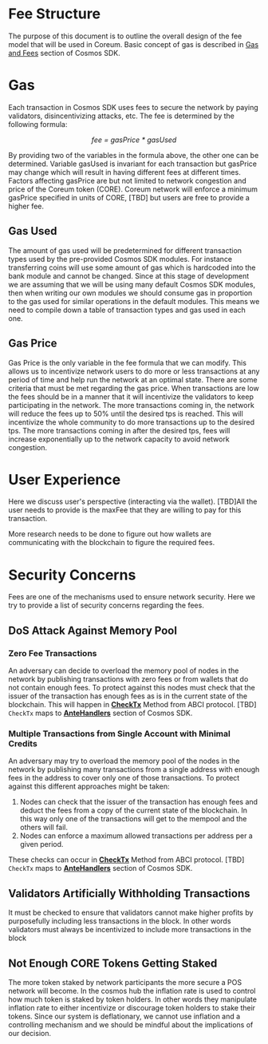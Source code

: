 # Fee Structure
The purpose of this document is to outline the overall design of the fee model that will be used in Coreum. Basic concept of gas is described in [Gas and Fees](https://docs.cosmos.network/v0.45/basics/gas-fees.html) section of Cosmos SDK.

# Gas
Each transaction in Cosmos SDK uses fees to secure the network by paying validators, disincentivizing attacks, etc. The fee is determined by the following formula:

<p align="center">
<i>
fee = gasPrice * gasUsed
</i>
</p>

By providing two of the variables in the formula above, the other one can be determined. Variable gasUsed is invariant for each transaction but gasPrice may change which will result in having different fees at different times. Factors affecting gasPrice are but not limited to network congestion and price of the Coreum token (CORE). Coreum network will enforce a minimum gasPrice specified in units of CORE, [TBD] but users are free to provide a higher fee.

## Gas Used
The amount of gas used will be predetermined for different transaction types used by the pre-provided Cosmos SDK modules. For instance transferring coins will use some amount of gas which is hardcoded into the bank module and cannot be changed. Since at this stage of development we are assuming that we will be using many default Cosmos SDK modules, then when writing our own modules we should consume gas in proportion to the gas used for similar operations in the default modules. This means we need to compile down a table of transaction types and gas used in each one.
## Gas Price
Gas Price is the only variable in the fee formula that we can modify. This allows us to incentivize network users to do more or less transactions at any period of time and help run the network at an optimal state.
There are some criteria that must be met regarding the gas price.
When transactions are low the fees should be in a manner that it will incentivize the validators to keep participating in the network.
The more transactions coming in, the network will reduce the fees up to 50% until the desired tps is reached. This will incentivize the whole community to do more transactions up to the desired tps.
The more transactions coming in after the desired tps, fees will increase exponentially up to the network capacity to avoid network congestion. 

# User Experience 
Here we discuss user's perspective (interacting via the wallet). [TBD]All the user needs to provide is the maxFee that they are willing to pay for this transaction. 

More research needs to be done to figure out how wallets are communicating with the blockchain to figure the required fees.

# Security Concerns 
Fees are one of the mechanisms used to ensure network security. Here we try to provide a list of security concerns regarding the fees.

## DoS Attack Against Memory Pool
### Zero Fee Transactions
An adversary can decide to overload the memory pool of nodes in the network by publishing transactions with zero fees or from wallets that do not contain enough fees. To protect against this nodes must check that the issuer of the transaction has enough fees as is in the current state of the blockchain. This will happen in [**CheckTx**](https://docs.tendermint.com/master/spec/abci/abci.html#checktx) Method from ABCI protocol. [TBD] `CheckTx` maps to [**AnteHandlers**](https://docs.cosmos.network/v0.44/modules/auth/03_antehandlers.html) section of Cosmos SDK.

### Multiple Transactions from Single Account with Minimal Credits 
An adversary may try to overload the memory pool of the nodes in the network by publishing many transactions  from a single address with enough fees in the address to cover only one of those transactions. To protect against this different approaches might be taken:
1. Nodes can check that the issuer of the transaction has enough fees and deduct the fees from a copy of the current state of the blockchain. In this way only one of the transactions will get to the mempool and the others will fail. 
2. Nodes can enforce a maximum allowed transactions per address per a given period. 

These checks can occur in [**CheckTx**](https://docs.tendermint.com/master/spec/abci/abci.html#checktx) Method from ABCI protocol. [TBD] `CheckTx` maps to [**AnteHandlers**](https://docs.cosmos.network/v0.44/modules/auth/03_antehandlers.html) section of Cosmos SDK.

## Validators Artificially Withholding Transactions
It must be checked to ensure that validators cannot make higher profits by purposefully including less transactions in the block. In other words validators must always be incentivized to include more transactions in the block

## Not Enough CORE Tokens Getting Staked
The more token staked by network participants the more secure a POS network will become. In the cosmos hub the inflation rate is used to control how much token is staked by token holders. In other words they manipulate inflation rate to either incentivize or discourage token holders to stake their tokens. Since our system is deflationary, we cannot use inflation and a controlling mechanism and we should be mindful about the implications of our decision.
